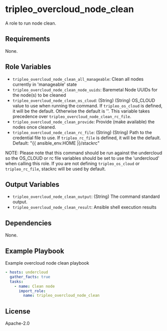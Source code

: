 tripleo_overcloud_node_clean
============================

A role to run node clean.

Requirements
------------

None.

Role Variables
--------------

* `tripleo_overcloud_node_clean_all_manageable`: Clean all nodes currently in 'manageable' state
* `tripleo_overcloud_node_clean_node_uuids`: Baremetal Node UUIDs for the node(s) to be cleaned
* `tripleo_overcloud_node_clean_os_cloud`: (String) (String) OS_CLOUD value to use when running the command. If `tripleo_os_cloud` is defined, it will be the default. Otherwise the default is ''. This variable takes precedence over `tripleo_overcloud_node_clean_rc_file`.
* `tripleo_overcloud_node_clean_provide`: Provide (make available) the nodes once cleaned.
* `tripleo_overcloud_node_clean_rc_file`: (String) (String) Path to the credential file to use. If `tripleo_rc_file` is defined, it will be the default. Default: "{{ ansible_env.HOME }}/stackrc"

NOTE: Please note that this command should be run against the undercloud so the
OS_CLOUD or rc file variables should be set to use the 'undercloud' when
calling this role. If you are not defining `tripleo_os_cloud` or `tripleo_rc_file`,
stackrc will be used by default.

Output Variables
----------------

* `tripleo_overcloud_node_clean_output`: (String) The command standard output.
* `tripleo_overcloud_node_clean_result`: Ansible shell execution results

Dependencies
------------

None.

Example Playbook
----------------

Example overcloud node clean playbook

```yaml
- hosts: undercloud
  gather_facts: true
  tasks:
    - name: Clean node
      import_role:
        name: tripleo_overcloud_node_clean
```

License
-------

Apache-2.0
